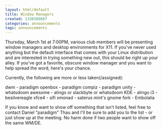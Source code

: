 ```yaml
---
layout: html/default
title: Window Managers
created: 1330389887
categories: announcements
tags: announcements
---
```

Thursday, March 1st at 7:00PM, various club members will be presenting window managers and desktop environments for X11.  If you've never used anything but the default interface that comes with your Linux distribution and are interested in trying something new out, this should be right up your alley.  If you've got a favorite, obscure window manager and you want to help spread the word, here's your chance.
<!--break-->
Currently, the following are more or less taken(/assigned):

dwm - paradigm
openbox - paradigm
compiz - paradigm
unity - whatsdoom
awesome - alingo or slackbyte or whatsdoom
KDE - alingo
i3 - besilvereagle
xfce4 - sifi
xmonad - saterus
mint's gnome fork - Embolalia

If you know and want to show off something that isn't listed, feel free to contact Daniel "paradigm" Thau and I'll be sure to add you to the list - or just show up at the meeting.  No harm done if two people want to show off the same WM/DE.

<!-- TODO -->
